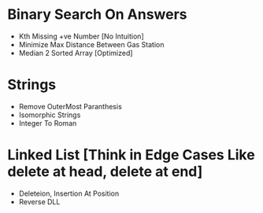 # Binary Search On Answers
- Kth Missing +ve Number [No Intuition]
- Minimize Max Distance Between Gas Station
- Median 2 Sorted Array [Optimized]

# Strings 
- Remove OuterMost Paranthesis 
- Isomorphic Strings
- Integer To Roman

# Linked List [Think in Edge Cases Like delete at head, delete at end]
- Deleteion, Insertion At Position
- Reverse DLL